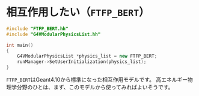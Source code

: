 # 相互作用したい（``FTFP_BERT``）

```cpp
#include "FTFP_BERT.hh"
#include "G4VModularPhysicsList.hh"

int main()
{
    G4VModularPhysicsList *physics_list = new FTFP_BERT;
    runManager->SetUserInitialization(physics_list);
}
```

``FTFP_BERT``はGeant4.10から標準になった相互作用モデルです。
高エネルギー物理学分野のひとは、まず、このモデルから使ってみればよいそうです。


